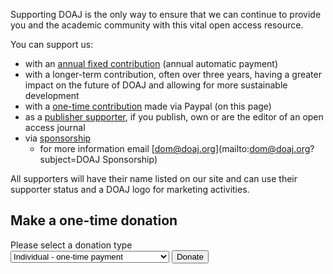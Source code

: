 Supporting DOAJ is the only way to ensure that we can continue to provide you and the academic community with this vital open access resource. 

You can support us:

+ with an [annual fixed contribution]() (annual automatic payment)
+ with a longer-term contribution, often over three years, having a greater impact on the future of DOAJ and allowing for more sustainable development
+ with a [one-time contribution](#make-a-one-time-donation) made via Paypal (on this page)
+ as a [publisher supporter](/support/publisher-supporter/), if you publish, own or are the editor of an open access journal
+ via [sponsorship](/support/sponsors/)
  + for more information email [dom@doaj.org](mailto:dom@doaj.org?subject=DOAJ Sponsorship)

All supporters will have their name listed on our site and can use their supporter status and a DOAJ logo for marketing activities.

## Make a one-time donation

<form action="https://www.paypal.com/cgi-bin/webscr" method="post" target="_top">
  <input type="hidden" name="cmd" value="_s-xclick">
  <input type="hidden" name="hosted_button_id" value="UP6B3VXCP2FHJ">
  <input type="hidden" name="on0" value="One-off payment">
  <label for="support-one-off">Please select a donation type</label>
  <div class="input-group">
      <select name="os0" id="support-one-off">
    	 <option value="Individual - one-time payment">Individual - one-time payment </option>
    	 <option value="Academic Library - one-time payment">Academic Library - one-time payment </option>
    	 <option value="Library Consortium - one-time payment">Library Consortium - one-time payment </option>
    	 <option value="Aggregator - one-time payment">Aggregator - one-time payment </option>
      </select>
    <input type="submit" name="submit" value="Donate" title="PayPal - The safer, easier way to pay online!" alt="Donate with PayPal button" />
  </div>
</form>
